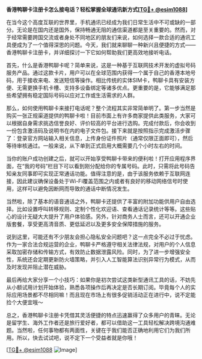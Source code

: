 **香港鸭聊卡注册卡怎么接电话？轻松掌握全球通讯新方式[[TG💪+ @esim1088](https://t.me/s/esim1088)]**

在当今这个高度互联的世界里，手机通讯已经成为我们日常生活中不可或缺的一部分。无论是在国内还是国外，保持畅通无阻的通信渠道都是至关重要的。然而，对于经常需要跨国交流或者身处不同地区的朋友们来说，如何选择一款合适的通讯工具便成为了一个值得深思的问题。今天，我们就来聊聊一种新兴且便捷的方式——香港鸭聊卡注册卡，并详细探讨一下它如何帮助我们更高效地接听电话。

首先，什么是香港鸭聊卡呢？简单来说，这是一种基于互联网技术开发的虚拟号码服务产品。通过这款卡片，用户可以在全球范围内获得一个属于自己的香港本地号码，用于接收来电、发送短信等操作。相比传统的实体SIM卡，鸭聊卡具有安装方便、无需更换手机卡槽、支持多设备绑定等诸多优点。更重要的是，它能够满足那些希望拥有稳定国际号码以应对工作或生活需求的人群。

那么，如何使用鸭聊卡来接打电话呢？整个流程其实非常简单明了。第一步当然是购买一张正规渠道提供的鸭聊卡啦！目前市面上有许多商家提供此类服务，大家可以根据自身需求挑选信誉良好、评价较高的平台进行选购。完成付款后，你会收到一份包含激活码及说明书在内的电子文件包。接下来就是按照指示完成激活步骤了：登录官方网站输入相关信息，上传身份证件照片（通常仅限正面即可），然后等待审核通过。一般来说，从下单到正式启用大概需要几个小时左右的时间。

当你的账户成功创建之后，就可以开始享受鸭聊卡带来的便利啦！打开应用程序界面，在“我的号码”栏目下可以看到刚分配给你的专属号码。此时，只需将此号码告知亲友同事即可实现正常通话功能。值得注意的是，由于该服务依赖于互联网连接，因此建议确保设备处于Wi-Fi覆盖范围之内或者有良好的移动网络信号时使用，这样可以避免因断网而导致的通话中断情况发生。

当然啦，除了基本的语音通话之外，鸭聊卡还提供了丰富的附加功能供用户自由选择。比如设置呼叫转移规则、定制个性化欢迎语、查看通话记录统计等等。这些贴心的设计无疑大大提升了用户体验感。另外，针对商务人士而言，还可以开通企业版套餐，享受更高清音质、更低延迟以及更多安全保障措施的服务。

说到这里，可能还有不少朋友会担心隐私安全问题吧？这一点完全不必过于忧虑。作为一家合法合规运营的企业，鸭聊卡严格遵守相关法律法规，对用户的个人信息采取加密存储和传输方式，有效防止数据泄露风险。同时，为了进一步增强安全性，系统还会定期更新防火墙策略，并引入人工智能算法识别异常行为模式，从而及时发现并阻止潜在威胁。

最后再给大家分享一个小技巧：如果你是初次尝试这类新型通讯工具的话，不妨先从小额试用计划开始体验，熟悉各项操作后再决定是否长期订阅。毕竟每个人的实际应用场景都不尽相同嘛！而且现在市场上有很多促销活动正在进行中，说不定能捡个大便宜哦～

总之，香港鸭聊卡注册卡凭借其灵活便捷的特点迅速赢得了众多用户的青睐。无论是留学生、海外工作者还是旅行爱好者，都可以借助这一工具轻松解决跨境沟通难题。当然啦，任何事物都有两面性，关键在于我们能否正确地利用它们为我们所用。所以，快去试试吧，说不定下一个受益者就是你哦！

[[TG💪+ @esim1088](https://t.me/s/esim1088) ![Image](https://i.postimg.cc/4NQfJmqS/Snipaste-2025-05-13-00-14-12.png)]